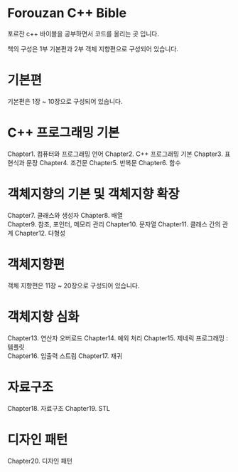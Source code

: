 # Forouzan C++ Bible
포르잔 c++ 바이블을 공부하면서 코드를 올리는 곳 입니다.

책의 구성은 1부 기본편과 2부 객체 지향편으로 구성되어 있습니다.

# 기본편 
기본편은 1장 ~ 10장으로 구성되어 있습니다. 

# C++ 프로그래밍 기본 
Chapter1. 컴퓨터와 프로그래밍 언어 
Chapter2. C++ 프로그래밍 기본
Chapter3. 표현식과 문장 
Chapter4. 조건문 
Chapter5. 반복문
Chapter6. 함수 

# 객체지향의 기본 및 객체지향 확장  
Chapter7. 클래스와 생성자 
Chapter8. 배열  
Chapter9. 참조, 포인터, 메모리 관리
Chapter10. 문자열
Chapter11. 클래스 간의 관계
Chapter12. 다형성

# 객체지향편
객체 지향편은 11장 ~ 20장으로 구성되어 있습니다.

# 객체지향 심화 
Chapter13. 연산자 오버로드 
Chapter14. 예외 처리 
Chapter15. 제네릭 프로그래밍 : 템플릿  
Chapter16. 입출력 스트림 
Chapter17. 재귀

# 자료구조 
Chapter18. 자료구조 
Chapter19. STL

# 디자인 패턴
Chapter20. 디자인 패턴 

